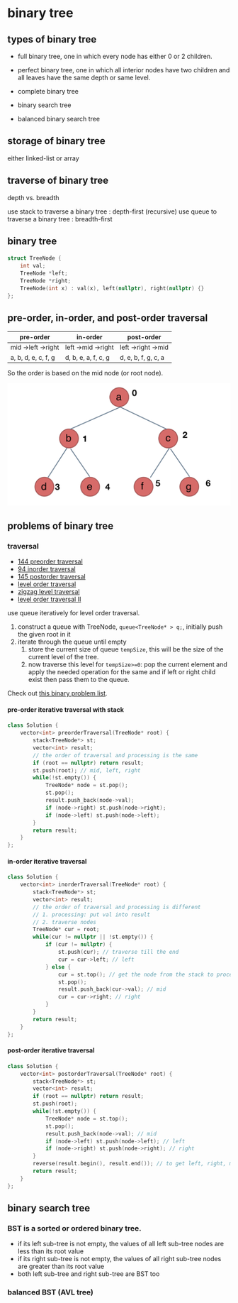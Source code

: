 # binary tree

## types of binary tree

* full binary tree,  one in which every node has either 0 or 2 children.

* perfect binary tree, one in which all interior nodes have two children and all leaves have the same depth or same level.

* complete binary tree

* binary search tree

* balanced binary search tree

## storage of binary tree

either linked-list or array

## traverse of binary tree

depth vs. breadth

use stack to traverse a binary tree : depth-first (recursive)
use queue to traverse a binary tree : breadth-first

## binary tree

```C++
struct TreeNode {
    int val;
    TreeNode *left;    
    TreeNode *right;
    TreeNode(int x) : val(x), left(nullptr), right(nullptr) {}    
};
```

## pre-order, in-order, and post-order traversal

| pre-order | in-order | post-order |
| --------- | -------- | ---------- |
| mid ->left ->right | left ->mid ->right | left ->right ->mid |
| a, b, d, e, c, f, g| d, b, e, a, f, c, g| d, e, b, f, g, c, a|

So the order is based on the mid node (or root node).

![binary-tree](https://github.com/un01s/code-exercises/blob/main/media/binary-tree.png)

## problems of binary tree

### traversal

* [144 preorder traversal](https://leetcode.com/problems/binary-tree-preorder-traversal/)
* [94 inorder traversal](https://leetcode.com/problems/binary-tree-inorder-traversal/)
* [145 postorder traversal](https://leetcode.com/problems/binary-tree-postorder-traversal/)
* [level order traversal](https://leetcode.com/problems/binary-tree-level-order-traversal/)
* [zigzag level traversal](https://leetcode.com/problems/binary-tree-zigzag-level-order-traversal/)
* [level order traversal II](https://leetcode.com/problems/binary-tree-level-order-traversal-ii/)

use queue iteratively for level order traversal.

1. construct a queue with TreeNode, ```queue<TreeNode* > q;```, initially push the given root in it
2. iterate through the queue until empty
    1. store the current size of queue ```tempSize```, this will be the size of the current level of the tree.
    2. now traverse this level for ```tempSize>=0```: pop the current element and apply the needed operation for the same and if left or right child exist then pass them to the queue.

Check out [this binary problem list](https://leetcode.com/discuss/study-guide/1212004/Binary-Trees-study-guide).

#### pre-order iterative traversal with stack

```C++
class Solution {
    vector<int> preorderTraversal(TreeNode* root) {
        stack<TreeNode*> st;
        vector<int> result;
        // the order of traversal and processing is the same
        if (root == nullptr) return result;
        st.push(root); // mid, left, right
        while(!st.empty()) {
            TreeNode* node = st.pop();
            st.pop();
            result.push_back(node->val);
            if (node->right) st.push(node->right);
            if (node->left) st.push(node->left);
        }
        return result;
    }
};
```

#### in-order iterative traversal

```C++
class Solution {
    vector<int> inorderTraversal(TreeNode* root) {
        stack<TreeNode*> st;
        vector<int> result;
        // the order of traversal and processing is different
        // 1. processing: put val into result
        // 2. traverse nodes
        TreeNode* cur = root;
        while(cur != nullptr || !st.empty()) {
            if (cur != nullptr) {
                st.push(cur); // traverse till the end
                cur = cur->left; // left
            } else {
                cur = st.top(); // get the node from the stack to process
                st.pop();
                result.push_back(cur->val); // mid
                cur = cur->right; // right
            }
        }
        return result;
    }
};
```

#### post-order iterative traversal

```C++
class Solution {
    vector<int> postorderTraversal(TreeNode* root) {
        stack<TreeNode*> st;
        vector<int> result;
        if (root == nullptr) return result;
        st.push(root);
        while(!st.empty()) {
            TreeNode* node = st.top();
            st.pop();
            result.push_back(node->val); // mid
            if (node->left) st.push(node->left); // left
            if (node->right) st.push(node->right); // right 
        }
        reverse(result.begin(), result.end()); // to get left, right, mid
        return result;
    }
};
```
## binary search tree

### BST is a sorted or ordered binary tree. 

* if its left sub-tree is not empty, the values of all left sub-tree nodes are less than its root value
* if its right sub-tree is not empty, the values of all right sub-tree nodes are greater than its root value
* both left sub-tree and right sub-tree are BST too

### balanced BST (AVL tree)


